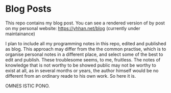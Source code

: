 # Blog Posts

This repo contains my blog post. 
You can see a rendered version of by post on my personal website: https://yhhan.net/blog (currently under maintainance)

I plan to include all my programming notes in this repo, edited and published as blog. 
This approach may differ from the the common practise, which is to organise personal notes in a different place, and select some of the best to edit and publish. 
These troublesome seems, to me, fruitless. The notes of knowledge that is not worthy to be showed public may not be worthy to exist at all, as in several months or years, the author himself would be no different from an ordinary reade to his own work. So here it is. 

OMNES ISTIC PONO.
